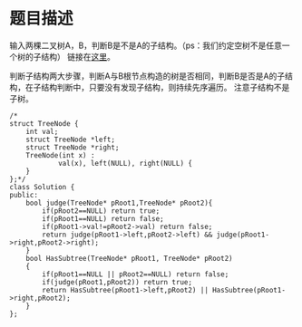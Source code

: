 # 题目描述
输入两棵二叉树A，B，判断B是不是A的子结构。（ps：我们约定空树不是任意一个树的子结构） 链接在[这里](https://www.nowcoder.com/practice/6e196c44c7004d15b1610b9afca8bd88?tpId=13&tqId=11170&tPage=1&rp=1&ru=/ta/coding-interviews&qru=/ta/coding-interviews/question-ranking)。

判断子结构两大步骤，判断A与B根节点构造的树是否相同，判断B是否是A的子结构，在子结构判断中，只要没有发现子结构，则持续先序遍历。
注意子结构不是子树。
```
/*
struct TreeNode {
	int val;
	struct TreeNode *left;
	struct TreeNode *right;
	TreeNode(int x) :
			val(x), left(NULL), right(NULL) {
	}
};*/
class Solution {
public:
    bool judge(TreeNode* pRoot1,TreeNode* pRoot2){
        if(pRoot2==NULL) return true;
        if(pRoot1==NULL) return false;
        if(pRoot1->val!=pRoot2->val) return false;
        return judge(pRoot1->left,pRoot2->left) && judge(pRoot1->right,pRoot2->right);
    }
    bool HasSubtree(TreeNode* pRoot1, TreeNode* pRoot2)
    {
        if(pRoot1==NULL || pRoot2==NULL) return false;
        if(judge(pRoot1,pRoot2)) return true;
        return HasSubtree(pRoot1->left,pRoot2) || HasSubtree(pRoot1->right,pRoot2);
    }
};
```